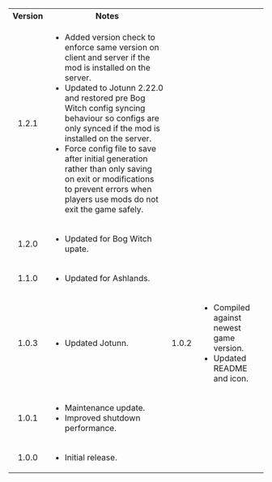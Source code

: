 <table>
	<tbody>
		<tr>
			<th align="center">Version</th>
			<th align="center">Notes</th>
		</tr>
		<tr>
			<td align="center">1.2.1</td>
			<td align="left">
				<ul>
					<li>Added version check to enforce same version on client and server if the mod is installed on the server.</li>
					<li>Updated to Jotunn 2.22.0 and restored pre Bog Witch config syncing behaviour so configs are only synced if the mod is installed on the server.</li>
					<li>Force config file to save after initial generation rather than only saving on exit or modifications to prevent errors when players use mods do not exit the game safely.</li>
				</ul>
			</td
		<tr>
		<tr>
			<td align="center">1.2.0</td>
			<td align="left">
				<ul>
					<li>Updated for Bog Witch upate.</li>
				</ul>
			</td
		<tr>
		<tr>
			<td align="center">1.1.0</td>
			<td align="left">
				<ul>
					<li>Updated for Ashlands.</li>
				</ul>
			</td
		<tr>
		<tr>
			<td align="center">1.0.3</td>
			<td align="left">
				<ul>
					<li>Updated Jotunn.</li>
				</ul>
			</td
		<tr>
			<td align="center">1.0.2</td>
			<td align="left">
				<ul>
					<li>Compiled against newest game version.</li>
					<li>Updated README and icon.</li>
				</ul>
			</td>
		</tr>
		<tr>
			<td align="center">1.0.1</td>
			<td align="left">
				<ul>
					<li>Maintenance update.</li>
					<li>Improved shutdown performance.</li>
				</ul>
			</td>
		</tr>
		<tr>
			<td align="center">1.0.0</td>
			<td align="left">
				<ul>
					<li>Initial release.</li>
				</ul>
			</td>
		</tr>
	</tbody>
</table>
